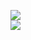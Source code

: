[![](https://img.shields.io/badge/Made%20With-Github%20Spray-lightgrey.svg?style=for-the-badge&logo=github)](https://github.com/Annihil/github-spray#3925)  
[![](https://i.imgur.com/2DrTn0Z.gif)](https://github.com/Annihil/github-spray)